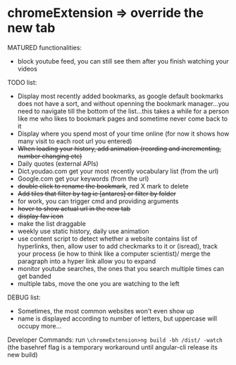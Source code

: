 # chromeExtension => override the new tab
MATURED functionalities:
* block youtube feed, you can still see them after you finish watching your videos

TODO list:
* Display most recently added bookmarks, as google default bookmarks does not have a sort, and without openning the bookmark manager...you need to navigate till the bottom of the list...this takes a while for a person like me who likes to bookmark pages and sometime never come back to it
* Display where you spend most of your time online (for now it shows how many visit to each root url you entered)
* ~~When loading your history, add animation (reording and incrementing, number changing etc)~~
* Daily quotes (external APIs)
* Dict.youdao.com get your most recently vocabulary list (from the url)
* Google.com get your keywords (from the url)
* ~~double click to rename the bookmark~~, red X mark to delete
* ~~Add tiles that filter by tag ie [antares] or filter by folder~~
* for work, you can trigger cmd and providing arguments
* ~~hover to show actual url in the new tab~~
* ~~display fav icon~~
* make the list draggable
* weekly use static history, daily use animation
* use content script to detect whether a website contains list of hyperlinks, then, allow user to add checkmarks to it or (isread), track your process (ie how to think like a computer scientist)/ merge the paragraph into a hyper link allow you to expand
* monitor youtube searches, the ones that you search multiple times can get banded
* multiple tabs, move the one you are watching to the left

DEBUG list:
* Sometimes, the most common websites won't even show up
* name is displayed according to number of letters, but uppercase will occupy more...

Developer Commands:
run `\chromeExtension>ng build -bh /dist/ -watch` (the basehref flag is a temporary workaround until angular-cli release its new build)
